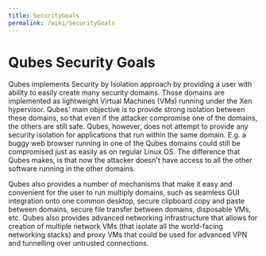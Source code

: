 ```yaml
---
title: SecurityGoals
permalink: /wiki/SecurityGoals
---
```


Qubes Security Goals
====================

Qubes implements Security by Isolation approach by providing a user with ability to easily create many security domains. Those domains are implemented as lightweight Virtual Machines (VMs) running under the Xen hypervisor. Qubes' main objective is to provide strong isolation between these domains, so that even if the attacker compromise one of the domains, the others are still safe. Qubes, however, does not attempt to provide any security isolation for applications that run within the same domain. E.g. a buggy web browser running in one of the Qubes domains could still be compromised just as easily as on regular Linux OS. The difference that Qubes makes, is that now the attacker doesn't have access to all the other software running in the other domains.

Qubes also provides a number of mechanisms that make it easy and convenient for the user to run multiply domains, such as seamless GUI integration onto one common desktop, secure clipboard copy and paste between domains, secure file transfer between domains, disposable VMs, etc. Qubes also provides advanced networking infrastructure that allows for creation of multiple network VMs (that isolate all the world-facing networking stacks) and proxy VMs that could be used for advanced VPN and tunnelling over untrusted connections.
